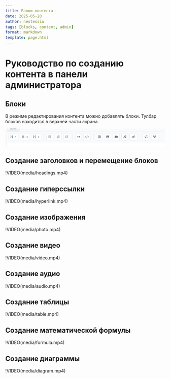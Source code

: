 ```yaml
---
title: Блоки контента
date: 2025-05-20
author: nestessia
tags: [blocks, content, admin]
format: markdown
template: page.html
---
```


# Руководство по созданию контента в панели администратора


## Блоки
В режиме редактирования контента можно добавлять блоки. Тулбар блоков находится в верхней части экрана.

![Toolbar](media/toolbar.png)


## Создание заголовков и перемещение блоков

!VIDEO(media/headings.mp4)

## Создание гиперссылки

!VIDEO(media/hyperlink.mp4)


## Создание изображения

!VIDEO(media/photo.mp4)

## Создание видео

!VIDEO(media/video.mp4)

## Создание аудио

!VIDEO(media/audio.mp4)

## Создание таблицы

!VIDEO(media/table.mp4)

## Создание математической формулы

!VIDEO(media/formula.mp4)


## Создание диаграммы

!VIDEO(media/diagram.mp4)
